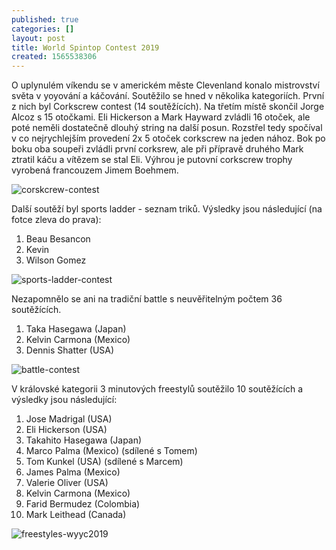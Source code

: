 ```yaml
---
published: true
categories: []
layout: post
title: World Spintop Contest 2019
created: 1565538306
---
```

O uplynulém víkendu se v americkém měste Clevenland konalo mistrovství světa v yoyování a káčování.
Soutěžilo se hned v několika kategoriích. První z nich byl Corkscrew contest (14 soutěžících).
Na třetím místě skončil Jorge Alcoz s 15 otočkami. Eli Hickerson a Mark Hayward zvládli 16 otoček, ale poté neměli dostatečně
dlouhý string na další posun. Rozstřel tedy spočíval v co nejrychlejším provedení 2x 5 otoček corkscrew na jeden nához.
Bok po boku oba soupeři zvládli první corksrew, ale při přípravě druhého Mark ztratil káču a vítězem se stal Eli.
Výhrou je putovní corkscrew trophy vyrobená francouzem Jimem Boehmem.

![corskcrew-contest](https://i.ibb.co/hFv88W2/20190808-210231.jpg)

Další soutěží byl sports ladder - seznam triků. Výsledky jsou následující (na fotce zleva do prava):

1. Beau Besancon
2. Kevin
3. Wilson Gomez

![sports-ladder-contest](https://i.ibb.co/DppQ4hx/20190809-121743.jpg)

Nezapomnělo se ani na tradiční battle s neuvěřitelným počtem 36 soutěžících.

1. Taka Hasegawa (Japan)
2. Kelvin Carmona (Mexico)
3. Dennis Shatter (USA)

![battle-contest](https://i.ibb.co/C8GWC66/20190809-222918.jpg)

V královské kategorii 3 minutových freestylů soutěžilo 10 soutěžících a výsledky jsou následující:
1. Jose Madrigal (USA)
2. Eli Hickerson (USA)
3. Takahito Hasegawa (Japan)
4. Marco Palma (Mexico) (sdílené s Tomem)
4. Tom Kunkel (USA) (sdílené s Marcem)
6. James Palma (Mexico)
7. Valerie Oliver (USA)
8. Kelvin Carmona (Mexico)
9. Farid Bermudez (Colombia)
10. Mark Leithead (Canada)

![freestyles-wyyc2019](https://i.ibb.co/PDQNt4L/20190810-192742.jpg)
